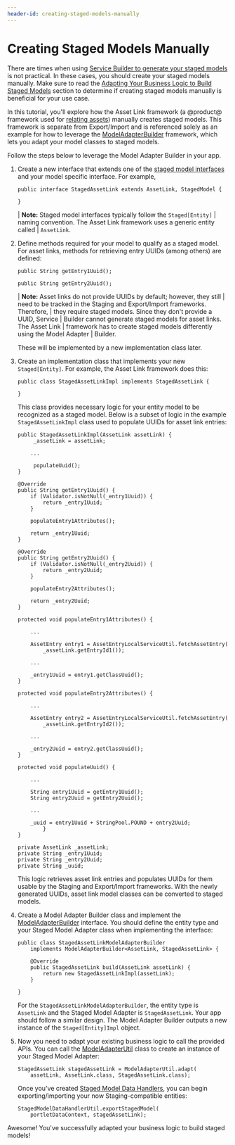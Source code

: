 ```yaml
---
header-id: creating-staged-models-manually
---
```


# Creating Staged Models Manually

There are times when using
[Service Builder to generate your staged models](/developer/frameworks/-/knowledge_base/7-2/generating-staged-models-using-service-builder)
is not practical. In these cases, you should create your staged models manually.
Make sure to read the
[Adapting Your Business Logic to Build Staged Models](/developer/frameworks/-/knowledge_base/7-2/understanding-staged-models#adapting-your-business-logic-to-build-staged-models)
section to determine if creating staged models manually is beneficial for your
use case.

In this tutorial, you'll explore how the Asset Link framework (a @product@
framework used for
[relating assets](/user/-/knowledge_base/7-2/defining-content-relationships))
manually creates staged models. This framework is separate from Export/Import
and is referenced solely as an example for how to leverage the
[ModelAdapterBuilder](@platform-ref@/7.2-latest/javadocs/portal-kernel/com/liferay/portal/kernel/model/adapter/builder/ModelAdapterBuilder.html)
framework, which lets you adapt your model classes to staged models.

Follow the steps below to leverage the Model Adapter Builder in your app.

1.  Create a new interface that extends one of the
    [staged model interfaces](/developer/reference/-/knowledge_base/7-2/staged-model-interfaces)
    and your model specific interface. For example,

        public interface StagedAssetLink extends AssetLink, StagedModel {

        }

    | **Note:** Staged model interfaces typically follow the `Staged[Entity]`
    | naming convention. The Asset Link framework uses a generic entity called
    | `AssetLink`.

2.  Define methods required for your model to qualify as a staged model. For
    asset links, methods for retrieving entry UUIDs (among others) are defined:

        public String getEntry1Uuid();

        public String getEntry2Uuid();

    | **Note:** Asset links do not provide UUIDs by default; however, they still
    | need to be tracked in the Staging and Export/Import frameworks. Therefore,
    | they require staged models. Since they don't provide a UUID, Service
    | Builder cannot generate staged models for asset links. The Asset Link
    | framework has to create staged models differently using the Model Adapter
    | Builder.

    These will be implemented by a new implementation class later. 

2.  Create an implementation class that implements your new `Staged[Entity]`.
    For example, the Asset Link framework does this:

        public class StagedAssetLinkImpl implements StagedAssetLink {

        }

    This class provides necessary logic for your entity model to be recognized
    as a staged model. Below is a subset of logic in the example
    `StagedAssetLinkImpl` class used to populate UUIDs for asset link entries:

        public StagedAssetLinkImpl(AssetLink assetLink) {
             _assetLink = assetLink;

            ...

             populateUuid();
        }

        @Override
        public String getEntry1Uuid() {
            if (Validator.isNotNull(_entry1Uuid)) {
                return _entry1Uuid;
            }

            populateEntry1Attributes();

            return _entry1Uuid;
        }

        @Override
        public String getEntry2Uuid() {
            if (Validator.isNotNull(_entry2Uuid)) {
                return _entry2Uuid;
            }

            populateEntry2Attributes();

            return _entry2Uuid;
        }

        protected void populateEntry1Attributes() {

            ...

            AssetEntry entry1 = AssetEntryLocalServiceUtil.fetchAssetEntry(
                _assetLink.getEntryId1());

            ...

            _entry1Uuid = entry1.getClassUuid();
        }

        protected void populateEntry2Attributes() {

            ...

            AssetEntry entry2 = AssetEntryLocalServiceUtil.fetchAssetEntry(
                _assetLink.getEntryId2());

            ...

            _entry2Uuid = entry2.getClassUuid();
        }

        protected void populateUuid() {

            ...

            String entry1Uuid = getEntry1Uuid();
            String entry2Uuid = getEntry2Uuid();

            ...

            _uuid = entry1Uuid + StringPool.POUND + entry2Uuid;
                }
        }

        private AssetLink _assetLink;
        private String _entry1Uuid;
        private String _entry2Uuid;
        private String _uuid;

    This logic retrieves asset link entries and populates UUIDs for them usable
    by the Staging and Export/Import frameworks. With the newly generated UUIDs,
    asset link model classes can be converted to staged models.

3.  Create a Model Adapter Builder class and implement the
    [ModelAdapterBuilder](@platform-ref@/7.2-latest/javadocs/portal-kernel/com/liferay/portal/kernel/model/adapter/builder/ModelAdapterBuilder.html)
    interface. You should define the entity type and your Staged Model Adapter
    class when implementing the interface:

        public class StagedAssetLinkModelAdapterBuilder
            implements ModelAdapterBuilder<AssetLink, StagedAssetLink> {

            @Override
            public StagedAssetLink build(AssetLink assetLink) {
                return new StagedAssetLinkImpl(assetLink);
            }

        }

    For the `StagedAssetLinkModelAdapterBuilder`, the entity type is `AssetLink`
    and the Staged Model Adapter is `StagedAssetLink`. Your app should follow a
    similar design. The Model Adapter Builder outputs a new instance of the
    `Staged[Entity]Impl` object.

4.  Now you need to adapt your existing business logic to call the provided
    APIs. You can call the
    [ModelAdapterUtil](@platform-ref@/7.2-latest/javadocs/portal-kernel/com/liferay/portal/kernel/model/adapter/ModelAdapterUtil.html)
    class to create an instance of your Staged Model Adapter:

        StagedAssetLink stagedAssetLink = ModelAdapterUtil.adapt(
            assetLink, AssetLink.class, StagedAssetLink.class);

    Once you've created
    [Staged Model Data Handlers](/developer/frameworks/-/knowledge_base/7-2/creating-staged-model-data-handlers),
    you can begin exporting/importing your now Staging-compatible entities:

        StagedModelDataHandlerUtil.exportStagedModel(
            portletDataContext, stagedAssetLink);

Awesome! You've successfully adapted your business logic to build staged models!
